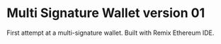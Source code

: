 # Multi Signature Wallet version 01
First attempt at a multi-signature wallet. Built with Remix Ethereum IDE.
